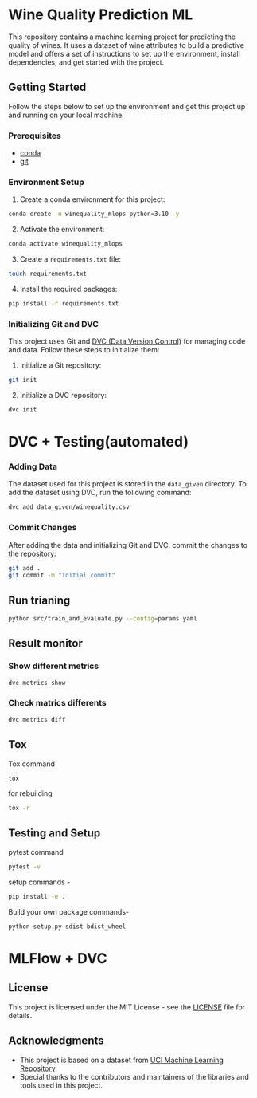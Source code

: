 # Wine Quality Prediction ML

This repository contains a machine learning project for predicting the quality of wines. It uses a dataset of wine attributes to build a predictive model and offers a set of instructions to set up the environment, install dependencies, and get started with the project.

## Getting Started

Follow the steps below to set up the environment and get this project up and running on your local machine.

### Prerequisites

- [conda](https://docs.conda.io/en/latest/miniconda.html)
- [git](https://git-scm.com/)

### Environment Setup

1. Create a conda environment for this project:

```bash
conda create -n winequality_mlops python=3.10 -y
```

2. Activate the environment:

```bash
conda activate winequality_mlops
```

3. Create a `requirements.txt` file:

```bash
touch requirements.txt
```

4. Install the required packages:

```bash
pip install -r requirements.txt
```

### Initializing Git and DVC

This project uses Git and [DVC (Data Version Control)](https://dvc.org/) for managing code and data. Follow these steps to initialize them:

1. Initialize a Git repository:

```bash
git init
```

2. Initialize a DVC repository:

```bash
dvc init
```

# DVC + Testing(automated)
### Adding Data

The dataset used for this project is stored in the `data_given` directory. To add the dataset using DVC, run the following command:

```bash
dvc add data_given/winequality.csv
```

### Commit Changes

After adding the data and initializing Git and DVC, commit the changes to the repository:

```bash
git add .
git commit -m "Initial commit"
```

## Run trianing
```bash
python src/train_and_evaluate.py --config=params.yaml
```

## Result monitor
### Show different metrics
```bash
dvc metrics show
```
### Check matrics differents
```bash
dvc metrics diff
```
## Tox
Tox command
```bash
tox
```
for rebuilding
```bash
tox -r
```

## Testing and Setup
pytest command
```bash
pytest -v
```

setup commands -
```bash
pip install -e .
```

Build your own package commands-
```bash
python setup.py sdist bdist_wheel
```

# MLFlow + DVC


## License

This project is licensed under the MIT License - see the [LICENSE](#) file for details.

## Acknowledgments

- This project is based on a dataset from [UCI Machine Learning Repository](https://archive.ics.uci.edu/ml/datasets/wine+quality).
- Special thanks to the contributors and maintainers of the libraries and tools used in this project.
